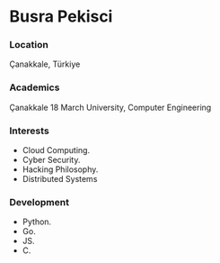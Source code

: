 
# Busra Pekisci

### Location
Çanakkale, Türkiye

### Academics
Çanakkale 18 March University, Computer Engineering

### Interests
- Cloud Computing.
- Cyber Security.
- Hacking Philosophy.
- Distributed Systems

### Development
- Python.
- Go.
- JS.
- C.
